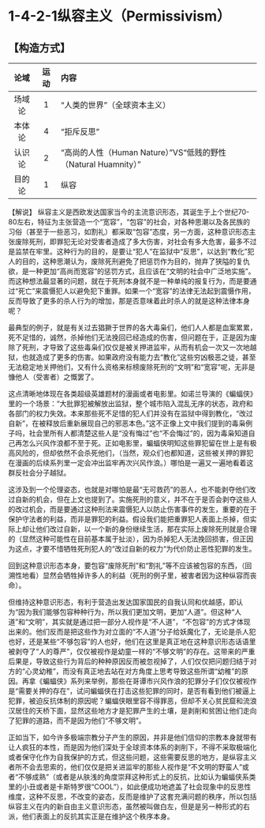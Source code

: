 # 1-4-2-1纵容主义（Permissivism）
## 【构造方式】
| 论域 | 运动           | 内容 |
|:----:|:----------------:|:-----|
| 场域论   |1 | “人类的世界”（全球资本主义）   |
| 本体论   | 4| “拒斥反思”   |
| 认识论   | 2|  “高尚的人性（Human Nature）”VS“低贱的野性（Natural Huamnity）”  |
|目的论|1|纵容|

【解说】
纵容主义是西欧发达国家当今的主流意识形态，其诞生于上个世纪70-80左右，特征为主张营造一个“宽容”，“包容”的社会，对各种思潮以及各民族的习俗（甚至于一些恶习，如割礼）都采取“包容”态度，另一方面，这种意识形态主张废除死刑，即罪犯无论对受害者造成了多大伤害，对社会有多大危害，最多不过是监禁在牢里。这种行为的目的，是要让“犯人”在监狱中“反思”，以达到“教化”犯人的目的，这种思潮认为，废除死刑避免了把惩罚作为目的，抛弃了狭隘的复仇欲，是一种更加“高尚而宽容”的惩罚方式，且应该在“文明的社会中广泛地实施”。而这种想法最显著的问题，就在于死刑本身就不是一种单纯的报复行为，而是要通过“死亡”来震慑犯人以避免犯下重罪。如果一个“宽容”的法律无法起到震慑作用，反而导致了更多的杀人行为的增加，那是否意味着此时杀人的就是这种法律本身呢？

最典型的例子，就是有关过去猖獗于世界的各大毒枭们，他们人人都是血案累累，死不足惜的，诚然，杀掉他们无法挽回已经造成的伤害，但问题在于，正是因为废除了死刑，才导致了这些毒枭们仅仅是被关押进监牢，从而有机会一次又一次地越狱，也就造成了更多的伤害。如果政府没有能力去“教化”这些穷凶极恶之徒，甚至无法稳定地关押他们，又有什么资格来标榜废除死刑的“文明”和“宽容”呢，无非是慷他人（受害者）之慨罢了。

这点清晰地体现在各类超级英雄题材的漫画或者电影里。如诺兰导演的《蝙蝠侠》里的一个场景：“大批罪犯被解放出监狱，整个城市陷入混乱无序的状态，政府和各部门的权力失效。本来那些死不足惜的犯人们并没有在监狱中得到教化，“改过自新”，在被释放后重新展现自己的邪恶本色。”这不正像上文中我们提到的毒枭例子吗，社会里所有人都清楚这些人是“没有悔过”也“不会悔过”的，因为毒枭知道自己再怎么兴风作浪都不至于死。正如电影里，蝙蝠侠明知这些罪犯留在世上是有极高风险的，但却依然不会杀死他们，（当然，观众们也都知道，这些被关押的罪犯在漫画的后续系列里一定会冲出监牢再次兴风作浪。）哪怕是一遍又一遍地看着这群反社会分子越狱。

这涉及到一个伦理姿态，也就是对哪怕是最“无可救药”的恶人，也不能剥夺他们改过自新的机会，但在上文也提到了。实施死刑的意义，并不在于是否会剥夺这些人的改过机会，而是要通过这种刑法来震慑犯人以防止伤害事件的发生，重要的在于保护守法者的利益，而非是罪犯的利益。假设我们能把重罪犯人表面上杀掉，但实际上却让他们改过自新，以一个新的身份继续生活，那在实际上废除死刑就是合理的（显然这种可能性在目前基本属于扯淡），因为杀掉犯人无法挽回损害，但正因为这点，才要不惜牺牲死刑犯人的“改过自新的权力“为代价防止恶性犯罪的发生。

回到这种意识形态本身，要包容“废除死刑”和“割礼”等不应该被包容的东西，（回溯性地看）显然会牺牲掉许多人的利益（死刑的例子里，被害者因为这种纵容而丧命）。

但维持这种意识形态，有利于营造出发达国家国民的自我认同和优越感，即认为“因为我们能够包容种种行为，所以我们更加文明，更加“人道”。但这种“人道”和“文明”，其实就是通过把一部分人视作是“不人道”，“不包容”的方式才体现出来的。他们反而是把这些作为对立面的“不人道”分子给妖魔化了，无论是杀人犯也好，还是某些“不够包容”的人也好，他们在这里是真正地在这种意识形态话语里被剥夺了“人的尊严”，仅仅被视作是幼童一样的“不够文明”的存在。这带来的严重后果是，导致这些行为背后的种种原因反而被忽视掉了，人们仅仅把问题归结于对方的“心灵幼稚”，而没有真正地去站在对方角度上思考导致这些所谓“幼稚”的原因。再拿《蝙蝠侠》系列来举例，那些在哥谭市兴风作浪的犯罪分子们仅仅被视作是“需要关押的存在”，试问蝙蝠侠在打击这些犯罪的同时，是否有看到他们被逼上犯罪，被迫反抗体制的原因呢？蝙蝠侠眼里容不得罪恶，但却不关心贫民窟和流浪汉居住的天桥下面，显然这些地方才是犯罪产生的土壤，是剥削和贫困让他们走向了犯罪的道路，而不是因为他们“不够文明”。

正如当下，如今许多极端宗教分子产生的原因，并非是他们信仰的宗教本身就带有让人疯狂的本性，而是因为他们深处于全球资本体系的剥削下，不得不采取极端化或者保守化作为自我保护的方式，但这些问题，这些需要反思的地方，是纵容主义者所不会去思索的，他们仅仅是把关进监牢的那些人视作是“不文明的野蛮人”或者“不够成熟”（或者是从肤浅的角度崇拜这种形式上的反抗，比如认为蝙蝠侠系类里的小丑或者是卡斯特罗很“COOL”），如此便成功地遮盖了社会现象中的反思性维度，这种不反思，不改变的姿态，反而是维护了这套充满问题的秩序，所以包括纵容主义在内的新自由主义意识形态，虽然被叫做白左，但是是另一种形式的右派，他们表面上的反抗其实正是在维护这个秩序本身。